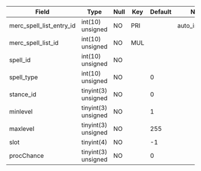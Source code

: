 **Field**|**Type**|**Null**|**Key**|**Default**|**Notes**
-----|-----|-----|-----|-----|-----
merc\_spell\_list\_entry\_id|int(10) unsigned|NO|PRI| |auto\_increment
merc\_spell\_list\_id|int(10) unsigned|NO|MUL| | 
spell\_id|int(10) unsigned|NO| | | 
spell\_type|int(10) unsigned|NO| |0| 
stance\_id|tinyint(3) unsigned|NO| |0| 
minlevel|tinyint(3) unsigned|NO| |1| 
maxlevel|tinyint(3) unsigned|NO| |255| 
slot|tinyint(4)|NO| |-1| 
procChance|tinyint(3) unsigned|NO| |0| 